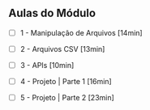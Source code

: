 ## Aulas do Módulo

- [ ] 1 - Manipulação de Arquivos [14min]

- [ ] 2 - Arquivos CSV [13min]

- [ ] 3 - APIs [10min]

- [ ] 4 - Projeto | Parte 1 [16min]

- [ ] 5 - Projeto | Parte 2 [23min]
